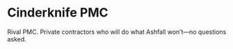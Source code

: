# Cinderknife PMC

Rival PMC. Private contractors who will do what Ashfall won’t—no questions asked.
